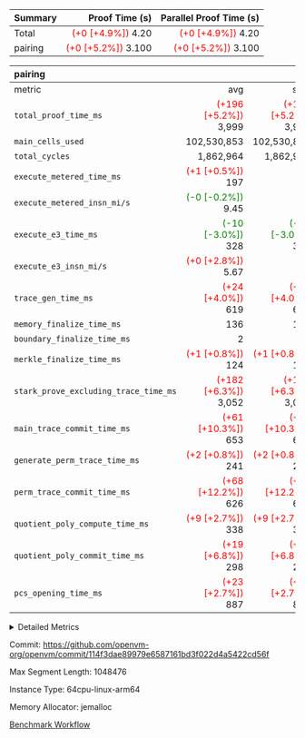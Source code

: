 | Summary | Proof Time (s) | Parallel Proof Time (s) |
|:---|---:|---:|
| Total | <span style='color: red'>(+0 [+4.9%])</span> 4.20 | <span style='color: red'>(+0 [+4.9%])</span> 4.20 |
| pairing | <span style='color: red'>(+0 [+5.2%])</span> 3.100 | <span style='color: red'>(+0 [+5.2%])</span> 3.100 |


| pairing |||||
|:---|---:|---:|---:|---:|
|metric|avg|sum|max|min|
| `total_proof_time_ms ` | <span style='color: red'>(+196 [+5.2%])</span> 3,999 | <span style='color: red'>(+196 [+5.2%])</span> 3,999 | <span style='color: red'>(+196 [+5.2%])</span> 3,999 | <span style='color: red'>(+196 [+5.2%])</span> 3,999 |
| `main_cells_used     ` |  102,530,853 |  102,530,853 |  102,530,853 |  102,530,853 |
| `total_cycles        ` |  1,862,964 |  1,862,964 |  1,862,964 |  1,862,964 |
| `execute_metered_time_ms` | <span style='color: red'>(+1 [+0.5%])</span> 197 | -          | -          | -          |
| `execute_metered_insn_mi/s` | <span style='color: green'>(-0 [-0.2%])</span> 9.45 | -          | <span style='color: green'>(-0 [-0.2%])</span> 9.45 | <span style='color: green'>(-0 [-0.2%])</span> 9.45 |
| `execute_e3_time_ms  ` | <span style='color: green'>(-10 [-3.0%])</span> 328 | <span style='color: green'>(-10 [-3.0%])</span> 328 | <span style='color: green'>(-10 [-3.0%])</span> 328 | <span style='color: green'>(-10 [-3.0%])</span> 328 |
| `execute_e3_insn_mi/s` | <span style='color: red'>(+0 [+2.8%])</span> 5.67 | -          | <span style='color: red'>(+0 [+2.8%])</span> 5.67 | <span style='color: red'>(+0 [+2.8%])</span> 5.67 |
| `trace_gen_time_ms   ` | <span style='color: red'>(+24 [+4.0%])</span> 619 | <span style='color: red'>(+24 [+4.0%])</span> 619 | <span style='color: red'>(+24 [+4.0%])</span> 619 | <span style='color: red'>(+24 [+4.0%])</span> 619 |
| `memory_finalize_time_ms` |  136 |  136 |  136 |  136 |
| `boundary_finalize_time_ms` |  2 |  2 |  2 |  2 |
| `merkle_finalize_time_ms` | <span style='color: red'>(+1 [+0.8%])</span> 124 | <span style='color: red'>(+1 [+0.8%])</span> 124 | <span style='color: red'>(+1 [+0.8%])</span> 124 | <span style='color: red'>(+1 [+0.8%])</span> 124 |
| `stark_prove_excluding_trace_time_ms` | <span style='color: red'>(+182 [+6.3%])</span> 3,052 | <span style='color: red'>(+182 [+6.3%])</span> 3,052 | <span style='color: red'>(+182 [+6.3%])</span> 3,052 | <span style='color: red'>(+182 [+6.3%])</span> 3,052 |
| `main_trace_commit_time_ms` | <span style='color: red'>(+61 [+10.3%])</span> 653 | <span style='color: red'>(+61 [+10.3%])</span> 653 | <span style='color: red'>(+61 [+10.3%])</span> 653 | <span style='color: red'>(+61 [+10.3%])</span> 653 |
| `generate_perm_trace_time_ms` | <span style='color: red'>(+2 [+0.8%])</span> 241 | <span style='color: red'>(+2 [+0.8%])</span> 241 | <span style='color: red'>(+2 [+0.8%])</span> 241 | <span style='color: red'>(+2 [+0.8%])</span> 241 |
| `perm_trace_commit_time_ms` | <span style='color: red'>(+68 [+12.2%])</span> 626 | <span style='color: red'>(+68 [+12.2%])</span> 626 | <span style='color: red'>(+68 [+12.2%])</span> 626 | <span style='color: red'>(+68 [+12.2%])</span> 626 |
| `quotient_poly_compute_time_ms` | <span style='color: red'>(+9 [+2.7%])</span> 338 | <span style='color: red'>(+9 [+2.7%])</span> 338 | <span style='color: red'>(+9 [+2.7%])</span> 338 | <span style='color: red'>(+9 [+2.7%])</span> 338 |
| `quotient_poly_commit_time_ms` | <span style='color: red'>(+19 [+6.8%])</span> 298 | <span style='color: red'>(+19 [+6.8%])</span> 298 | <span style='color: red'>(+19 [+6.8%])</span> 298 | <span style='color: red'>(+19 [+6.8%])</span> 298 |
| `pcs_opening_time_ms ` | <span style='color: red'>(+23 [+2.7%])</span> 887 | <span style='color: red'>(+23 [+2.7%])</span> 887 | <span style='color: red'>(+23 [+2.7%])</span> 887 | <span style='color: red'>(+23 [+2.7%])</span> 887 |



<details>
<summary>Detailed Metrics</summary>

|  | keygen_time_ms | commit_exe_time_ms | app proof_time_ms |
| --- | --- | --- |
|  | 1,089 | 10 | 8,673 | 

| group | num_segments | memory_to_vec_partition_time_ms | insns | fri.log_blowup | execute_segment_time_ms | execute_metered_time_ms | execute_metered_insn_mi/s |
| --- | --- | --- | --- | --- | --- | --- | --- |
| pairing | 1 | 24 | 1,862,965 | 1 | 7,935 | 197 | 9.45 | 

| group | air_name | quotient_deg | interactions | constraints |
| --- | --- | --- | --- | --- |
| pairing | AccessAdapterAir<16> | 2 | 5 | 12 | 
| pairing | AccessAdapterAir<2> | 2 | 5 | 12 | 
| pairing | AccessAdapterAir<32> | 2 | 5 | 12 | 
| pairing | AccessAdapterAir<4> | 2 | 5 | 12 | 
| pairing | AccessAdapterAir<8> | 2 | 5 | 12 | 
| pairing | BitwiseOperationLookupAir<8> | 2 | 2 | 4 | 
| pairing | KeccakVmAir | 2 | 321 | 4,513 | 
| pairing | MemoryMerkleAir<8> | 2 | 4 | 39 | 
| pairing | PersistentBoundaryAir<8> | 2 | 3 | 7 | 
| pairing | PhantomAir | 2 | 3 | 5 | 
| pairing | Poseidon2PeripheryAir<BabyBearParameters>, 1> | 2 | 1 | 286 | 
| pairing | ProgramAir | 1 | 1 | 4 | 
| pairing | RangeTupleCheckerAir<2> | 1 | 1 | 4 | 
| pairing | Rv32HintStoreAir | 2 | 18 | 28 | 
| pairing | VariableRangeCheckerAir | 1 | 1 | 4 | 
| pairing | VmAirWrapper<Rv32BaseAluAdapterAir, BaseAluCoreAir<4, 8> | 2 | 20 | 37 | 
| pairing | VmAirWrapper<Rv32BaseAluAdapterAir, LessThanCoreAir<4, 8> | 2 | 18 | 40 | 
| pairing | VmAirWrapper<Rv32BaseAluAdapterAir, ShiftCoreAir<4, 8> | 2 | 24 | 91 | 
| pairing | VmAirWrapper<Rv32BranchAdapterAir, BranchEqualCoreAir<4> | 2 | 11 | 20 | 
| pairing | VmAirWrapper<Rv32BranchAdapterAir, BranchLessThanCoreAir<4, 8> | 2 | 13 | 35 | 
| pairing | VmAirWrapper<Rv32CondRdWriteAdapterAir, Rv32JalLuiCoreAir> | 2 | 10 | 18 | 
| pairing | VmAirWrapper<Rv32IsEqualModAdapterAir<2, 1, 32, 32>, ModularIsEqualCoreAir<32, 4, 8> | 2 | 25 | 225 | 
| pairing | VmAirWrapper<Rv32JalrAdapterAir, Rv32JalrCoreAir> | 2 | 16 | 20 | 
| pairing | VmAirWrapper<Rv32LoadStoreAdapterAir, LoadSignExtendCoreAir<4, 8> | 2 | 18 | 33 | 
| pairing | VmAirWrapper<Rv32LoadStoreAdapterAir, LoadStoreCoreAir<4> | 2 | 17 | 40 | 
| pairing | VmAirWrapper<Rv32MultAdapterAir, DivRemCoreAir<4, 8> | 2 | 25 | 84 | 
| pairing | VmAirWrapper<Rv32MultAdapterAir, MulHCoreAir<4, 8> | 2 | 24 | 31 | 
| pairing | VmAirWrapper<Rv32MultAdapterAir, MultiplicationCoreAir<4, 8> | 2 | 19 | 19 | 
| pairing | VmAirWrapper<Rv32RdWriteAdapterAir, Rv32AuipcCoreAir> | 2 | 12 | 14 | 
| pairing | VmAirWrapper<Rv32VecHeapAdapterAir<1, 2, 2, 32, 32>, FieldExpressionCoreAir> | 2 | 415 | 480 | 
| pairing | VmAirWrapper<Rv32VecHeapAdapterAir<2, 1, 1, 32, 32>, FieldExpressionCoreAir> | 2 | 158 | 190 | 
| pairing | VmAirWrapper<Rv32VecHeapAdapterAir<2, 2, 2, 32, 32>, FieldExpressionCoreAir> | 2 | 428 | 457 | 
| pairing | VmConnectorAir | 2 | 5 | 11 | 

| group | air_name | segment | rows | prep_cols | perm_cols | main_cols | cells |
| --- | --- | --- | --- | --- | --- | --- | --- |
| pairing | AccessAdapterAir<16> | 0 | 262,144 |  | 16 | 25 | 10,747,904 | 
| pairing | AccessAdapterAir<32> | 0 | 131,072 |  | 16 | 41 | 7,471,104 | 
| pairing | AccessAdapterAir<8> | 0 | 524,288 |  | 16 | 17 | 17,301,504 | 
| pairing | BitwiseOperationLookupAir<8> | 0 | 65,536 | 3 | 8 | 2 | 655,360 | 
| pairing | MemoryMerkleAir<8> | 0 | 32,768 |  | 16 | 32 | 1,572,864 | 
| pairing | PersistentBoundaryAir<8> | 0 | 32,768 |  | 12 | 20 | 1,048,576 | 
| pairing | PhantomAir | 0 | 1 |  | 12 | 6 | 18 | 
| pairing | Poseidon2PeripheryAir<BabyBearParameters>, 1> | 0 | 32,768 |  | 8 | 300 | 10,092,544 | 
| pairing | ProgramAir | 0 | 32,768 |  | 8 | 10 | 589,824 | 
| pairing | RangeTupleCheckerAir<2> | 0 | 524,288 | 2 | 8 | 1 | 4,718,592 | 
| pairing | Rv32HintStoreAir | 0 | 256 |  | 44 | 32 | 19,456 | 
| pairing | VariableRangeCheckerAir | 0 | 262,144 | 2 | 8 | 1 | 2,359,296 | 
| pairing | VmAirWrapper<Rv32BaseAluAdapterAir, BaseAluCoreAir<4, 8> | 0 | 1,048,576 |  | 52 | 36 | 92,274,688 | 
| pairing | VmAirWrapper<Rv32BaseAluAdapterAir, LessThanCoreAir<4, 8> | 0 | 65,536 |  | 40 | 37 | 5,046,272 | 
| pairing | VmAirWrapper<Rv32BaseAluAdapterAir, ShiftCoreAir<4, 8> | 0 | 2,048 |  | 52 | 53 | 215,040 | 
| pairing | VmAirWrapper<Rv32BranchAdapterAir, BranchEqualCoreAir<4> | 0 | 262,144 |  | 28 | 26 | 14,155,776 | 
| pairing | VmAirWrapper<Rv32BranchAdapterAir, BranchLessThanCoreAir<4, 8> | 0 | 131,072 |  | 32 | 32 | 8,388,608 | 
| pairing | VmAirWrapper<Rv32CondRdWriteAdapterAir, Rv32JalLuiCoreAir> | 0 | 8,192 |  | 28 | 18 | 376,832 | 
| pairing | VmAirWrapper<Rv32IsEqualModAdapterAir<2, 1, 32, 32>, ModularIsEqualCoreAir<32, 4, 8> | 0 | 32 |  | 56 | 166 | 7,104 | 
| pairing | VmAirWrapper<Rv32JalrAdapterAir, Rv32JalrCoreAir> | 0 | 65,536 |  | 36 | 28 | 4,194,304 | 
| pairing | VmAirWrapper<Rv32LoadStoreAdapterAir, LoadStoreCoreAir<4> | 0 | 1,048,576 |  | 52 | 41 | 97,517,568 | 
| pairing | VmAirWrapper<Rv32MultAdapterAir, MulHCoreAir<4, 8> | 0 | 256 |  | 72 | 39 | 28,416 | 
| pairing | VmAirWrapper<Rv32MultAdapterAir, MultiplicationCoreAir<4, 8> | 0 | 512 |  | 52 | 31 | 42,496 | 
| pairing | VmAirWrapper<Rv32RdWriteAdapterAir, Rv32AuipcCoreAir> | 0 | 32,768 |  | 28 | 20 | 1,572,864 | 
| pairing | VmAirWrapper<Rv32VecHeapAdapterAir<2, 1, 1, 32, 32>, FieldExpressionCoreAir> | 0 | 1,024 |  | 320 | 263 | 596,992 | 
| pairing | VmAirWrapper<Rv32VecHeapAdapterAir<2, 2, 2, 32, 32>, FieldExpressionCoreAir> | 0 | 16,384 |  | 604 | 497 | 18,038,784 | 
| pairing | VmConnectorAir | 0 | 2 | 1 | 16 | 5 | 42 | 

| group | segment | trace_gen_time_ms | total_proof_time_ms | total_cycles | total_cells | stark_prove_excluding_trace_time_ms | quotient_poly_compute_time_ms | quotient_poly_commit_time_ms | prove_segment_time_ms | perm_trace_commit_time_ms | pcs_opening_time_ms | merkle_finalize_time_ms | memory_to_vec_partition_time_ms | memory_finalize_time_ms | main_trace_commit_time_ms | main_cells_used | insns | generate_perm_trace_time_ms | execute_e3_time_ms | execute_e3_insn_mi/s | boundary_finalize_time_ms |
| --- | --- | --- | --- | --- | --- | --- | --- | --- | --- | --- | --- | --- | --- | --- | --- | --- | --- | --- | --- | --- | --- |
| pairing | 0 | 619 | 3,999 | 1,862,964 | 304,931,516 | 3,052 | 338 | 298 | 3,555 | 626 | 887 | 124 | 25 | 136 | 653 | 102,530,853 | 1,862,965 | 241 | 328 | 5.67 | 2 | 

| group | segment | trace_height_constraint | weighted_sum | threshold |
| --- | --- | --- | --- | --- |
| pairing | 0 | 0 | 5,382,342 | 2,013,265,921 | 
| pairing | 0 | 1 | 18,152,512 | 2,013,265,921 | 
| pairing | 0 | 2 | 2,691,171 | 2,013,265,921 | 
| pairing | 0 | 3 | 25,000,068 | 2,013,265,921 | 
| pairing | 0 | 4 | 131,072 | 2,013,265,921 | 
| pairing | 0 | 5 | 65,536 | 2,013,265,921 | 
| pairing | 0 | 6 | 6,016,192 | 2,013,265,921 | 
| pairing | 0 | 7 | 4,096 | 2,013,265,921 | 
| pairing | 0 | 8 | 58,426,029 | 2,013,265,921 | 

</details>


Commit: https://github.com/openvm-org/openvm/commit/114f3dae89979e6587161bd3f022d4a5422cd56f

Max Segment Length: 1048476

Instance Type: 64cpu-linux-arm64

Memory Allocator: jemalloc

[Benchmark Workflow](https://github.com/openvm-org/openvm/actions/runs/16330049334)
